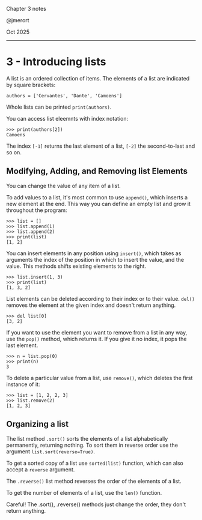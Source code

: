 Chapter 3 notes

@jmerort

Oct 2025
___


# 3 - Introducing lists
A list is an ordered collection of items. The elements of a list are indicated by square brackets:
```
authors = ['Cervantes', 'Dante', 'Camoens']
```
Whole lists can be printed `print(authors)`.

You can access list eleemnts with index notation:
```
>>> print(authors[2])
Camoens
```
The index `[-1]` returns the last element of a list, `[-2]` the second-to-last and so on.

## Modifying, Adding, and Removing list Elements
You can change the value of any item of a list.

To add values to a list, it's most common to use `append()`, which inserts a new element at the end. This way you can define an empty list and grow it throughout the program:
```
>>> list = []
>>> list.append(1)
>>> list.append(2)
>>> print(list)
[1, 2]
```
You can insert elements in any position using `insert()`, which takes as arguments the index of the position in which to insert the value, and the value. This methods shifts existing elements to the right. 
```
>>> list.insert(1, 3)
>>> print(list)
[1, 3, 2]
```
List elements can be deleted according to their index or to their value. `del()` removes the element at the given index and doesn't return anything. 
```
>>> del list[0]
[3, 2]
```
If you want to use the element you want to remove from a list in any way, use the `pop()` method, which returns it. If you give it no index, it pops the last element.
```
>>> n = list.pop(0)
>>> print(n)
3
```
To delete a particular value from a list, use `remove()`, which deletes the first instance of it:
```
>>> list = [1, 2, 2, 3]
>>> list.remove(2)
[1, 2, 3]
```
## Organizing a list
The list method `.sort()` sorts the elements of a list alphabetically permanently, returning nothing. To sort them in reverse order use the argument `list.sort(reverse=True)`.

To get a sorted copy of a list use `sorted(list)` function, which can also accept a `reverse` argument.

The `.reverse()` list method reverses the order of the elements of a list.

To get the number of elements of a list, use the `len()` function.

Careful! The .sort(), .reverse() methods just change the order, they don't return anything.
